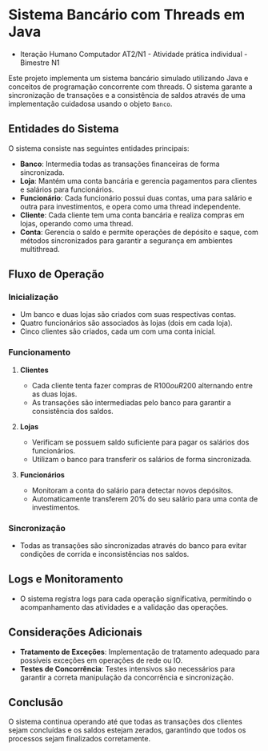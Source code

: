 # Sistema Bancário com Threads em Java
- Iteração Humano Computador AT2/N1 - Atividade prática individual - Bimestre N1

Este projeto implementa um sistema bancário simulado utilizando Java e conceitos de programação concorrente com threads. O sistema garante a sincronização de transações e a consistência de saldos através de uma implementação cuidadosa usando o objeto `Banco`.

## Entidades do Sistema

O sistema consiste nas seguintes entidades principais:

- **Banco**: Intermedia todas as transações financeiras de forma sincronizada.
- **Loja**: Mantém uma conta bancária e gerencia pagamentos para clientes e salários para funcionários.
- **Funcionário**: Cada funcionário possui duas contas, uma para salário e outra para investimentos, e opera como uma thread independente.
- **Cliente**: Cada cliente tem uma conta bancária e realiza compras em lojas, operando como uma thread.
- **Conta**: Gerencia o saldo e permite operações de depósito e saque, com métodos sincronizados para garantir a segurança em ambientes multithread.

## Fluxo de Operação

### Inicialização

- Um banco e duas lojas são criados com suas respectivas contas.
- Quatro funcionários são associados às lojas (dois em cada loja).
- Cinco clientes são criados, cada um com uma conta inicial.

### Funcionamento

1. **Clientes**
   - Cada cliente tenta fazer compras de R$100 ou R$200 alternando entre as duas lojas.
   - As transações são intermediadas pelo banco para garantir a consistência dos saldos.

2. **Lojas**
   - Verificam se possuem saldo suficiente para pagar os salários dos funcionários.
   - Utilizam o banco para transferir os salários de forma sincronizada.

3. **Funcionários**
   - Monitoram a conta do salário para detectar novos depósitos.
   - Automaticamente transferem 20% do seu salário para uma conta de investimentos.

### Sincronização

- Todas as transações são sincronizadas através do banco para evitar condições de corrida e inconsistências nos saldos.

## Logs e Monitoramento

- O sistema registra logs para cada operação significativa, permitindo o acompanhamento das atividades e a validação das operações.

## Considerações Adicionais

- **Tratamento de Exceções**: Implementação de tratamento adequado para possíveis exceções em operações de rede ou IO.
- **Testes de Concorrência**: Testes intensivos são necessários para garantir a correta manipulação da concorrência e sincronização.

## Conclusão

O sistema continua operando até que todas as transações dos clientes sejam concluídas e os saldos estejam zerados, garantindo que todos os processos sejam finalizados corretamente.

